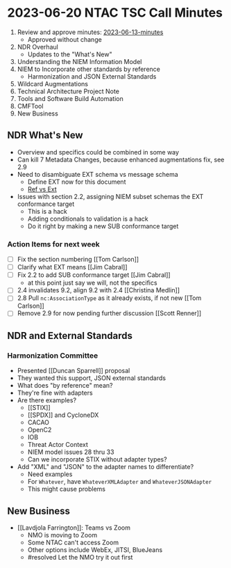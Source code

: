 # 2023-06-20 NTAC TSC Call Minutes

1. Review and approve minutes: [2023-06-13-minutes](2023-06-13-minutes.md)
	- Approved without change
2. NDR Overhaul
	- Updates to the "What's New"
3. Understanding the NIEM Information Model
4. NIEM to Incorporate other standards by reference
	- Harmonization and JSON External Standards
5. Wildcard Augmentations
6. Technical Architecture Project Note
7. Tools and Software Build Automation
8. CMFTool
9. New Business

## NDR What's New

- Overview and specifics could be combined in some way
- Can kill 7 Metadata Changes, because enhanced augmentations fix, see 2.9
- Need to disambiguate EXT schema vs message schema
	- Define EXT now for this document
	- [Ref vs Ext](https://niem.github.io/reference/specifications/ndr/ref-vs-ext/)
- Issues with section 2.2, assigning NIEM subset schemas the EXT conformance target
	- This is a hack
	- Adding conditionals to validation is a hack
	- Do it right by making a new SUB conformance target

### Action Items for next week

- [ ] Fix the section numbering [[Tom Carlson]]
- [ ] Clarify what EXT means [[Jim Cabral]]
- [ ] Fix 2.2 to add SUB conformance target [[Jim Cabral]]
	- at this point just say we will, not the specifics
- [ ] 2.4 invalidates 9.2, align 9.2 with 2.4 [[Christina Medlin]]
- [ ] 2.8 Pull `nc:AssociationType` as it already exists, if not new [[Tom Carlson]]
- [ ] Remove 2.9 for now pending further discussion [[Scott Renner]]

## NDR and External Standards

### Harmonization Committee

- Presented [[Duncan Sparrell]] proposal
- They wanted this support, JSON external standards
- What does "by reference" mean?
- They're fine with adapters
- Are there examples?
	- [[STIX]]
	- [[SPDX]] and CycloneDX
	- CACAO
	- OpenC2
	- IOB
	- Threat Actor Context
	- NIEM model issues 28 thru 33
	- Can we incorporate STIX without adapter types?
- Add "XML" and "JSON" to the adapter names to differentiate?
	- Need examples
	- For `Whatever`, have `WhateverXMLAdapter` and `WhateverJSONAdapter`
	- This might cause problems

## New Business

- [[Lavdjola Farrington]]: Teams vs Zoom
	- NMO is moving to Zoom
	- Some NTAC can't access Zoom
	- Other options include WebEx, JITSI, BlueJeans
	- #resolved Let the NMO try it out first

